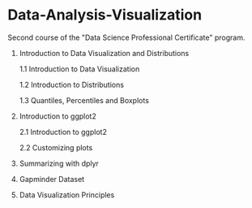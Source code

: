 # Data-Analysis-Visualization
Second course of the "Data Science Professional Certificate" program.


1. Introduction to Data Visualization and Distributions

    1.1 Introduction to Data Visualization
    
    1.2 Introduction to Distributions
    
    1.3 Quantiles, Percentiles and Boxplots
    

2. Introduction to ggplot2

    2.1 Introduction to ggplot2
    
    2.2 Customizing plots
    

3. Summarizing with dplyr

4. Gapminder Dataset

5. Data Visualization Principles